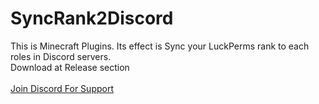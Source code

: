 # SyncRank2Discord
This is Minecraft Plugins. Its effect is Sync your LuckPerms rank to each roles in Discord servers.<br>
Download at Release section<br><br>
<a href="https://bit.ly/raindc">Join Discord For Support
